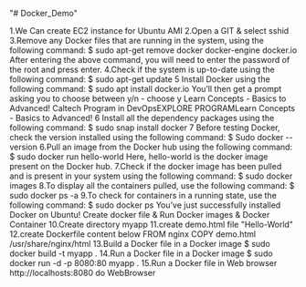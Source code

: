 "# Docker_Demo"

1.We Can create EC2 instance for Ubuntu AMI
2.Open a GIT & select sshid
3.Remove any Docker files that are running in the system, using the following command: 
$ sudo apt-get remove docker docker-engine docker.io 
After entering the above command, you will need to enter the password of the root and press enter. 
4.Check if the system is up-to-date using the following command: 
$ sudo apt-get update 
5 Install Docker using the following command: 
$ sudo apt install docker.io 
You’ll then get a prompt asking you to choose between y/n - choose y 
Learn Concepts - Basics to Advanced! 
Caltech Program in DevOpsEXPLORE PROGRAMLearn Concepts - Basics to Advanced! 
6 Install all the dependency packages using the following command: 
$ sudo snap install docker 
7 Before testing Docker, check the version installed using the following command: 
$ Sudo docker --version
6.Pull an image from the Docker hub using the following command: 
$ sudo docker run hello-world 
Here, hello-world is the docker image present on the Docker hub.
7.Check if the docker image has been pulled and is present in your system using the following command:
 $ sudo docker images
8.To display all the containers pulled, use the following command: 
$ sudo docker ps -a
9.To check for containers in a running state, use the following command: 
$ sudo docker ps 
You’ve just successfully installed Docker on Ubuntu! 
Create docker file & Run Docker images & Docker Container 
10.Create directory myapp
11.create demo.html file "Hello-World"
12.create Dockerfile content below 
FROM nginx 
COPY demo.html /usr/share/nginx/html
13.Build a Docker file in a Docker image 
$ sudo docker build -t myapp . 
14.Run a Docker file in a Docker image 
$ sudo docker run -d -p 8080:80 myapp . 
15.Run a Docker file in Web browser http://localhosts:8080 do WebBrowser 
